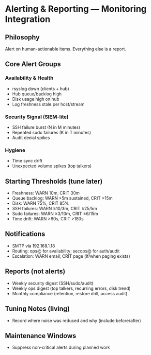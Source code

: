 # Alerting & Reporting — Monitoring Integration

## Philosophy
Alert on human-actionable items. Everything else is a report.

## Core Alert Groups
### Availability & Health
- rsyslog down (clients + hub)
- Hub queue/backlog high
- Disk usage high on hub
- Log freshness stale per host/stream

### Security Signal (SIEM-lite)
- SSH failure burst (N in M minutes)
- Repeated sudo failures (K in T minutes)
- Audit denial spikes

### Hygiene
- Time sync drift
- Unexpected volume spikes (top talkers)

## Starting Thresholds (tune later)
- Freshness: WARN 10m, CRIT 30m
- Queue backlog: WARN >5m sustained, CRIT >15m
- Disk: WARN 75%, CRIT 85%
- SSH failures: WARN ≥10/3m, CRIT ≥25/5m
- Sudo failures: WARN ≥3/10m, CRIT ≥6/15m
- Time drift: WARN >60s, CRIT >180s

## Notifications
- SMTP via 192.168.1.18
- Routing: ops@ for availability; secops@ for auth/audit
- Escalation: WARN email; CRIT page (if/when paging exists)

## Reports (not alerts)
- Weekly security digest (SSH/sudo/audit)
- Weekly ops digest (top talkers, recurring errors, disk trend)
- Monthly compliance (retention, restore drill, access audit)

## Tuning Notes (living)
- Record where noise was reduced and why (include before/after)
## Maintenance Windows
- Suppress non-critical alerts during planned work
